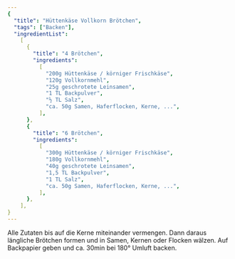 ```yaml
---
{
  "title": "Hüttenkäse Vollkorn Brötchen",
  "tags": ["Backen"],
  "ingredientList":
    [
      {
        "title": "4 Brötchen",
        "ingredients":
          [
            "200g Hüttenkäse / körniger Frischkäse",
            "120g Vollkornmehl",
            "25g geschrotete Leinsamen",
            "1 TL Backpulver",
            "½ TL Salz",
            "ca. 50g Samen, Haferflocken, Kerne, ...",
          ],
      },
      {
        "title": "6 Brötchen",
        "ingredients":
          [
            "300g Hüttenkäse / körniger Frischkäse",
            "180g Vollkornmehl",
            "40g geschrotete Leinsamen",
            "1,5 TL Backpulver",
            "1 TL Salz",
            "ca. 50g Samen, Haferflocken, Kerne, ...",
          ],
      },
    ],
}
---
```


Alle Zutaten bis auf die Kerne miteinander vermengen. Dann daraus längliche
Brötchen formen und in Samen, Kernen oder Flocken wälzen. Auf Backpapier geben
und ca. 30min bei 180° Umluft backen.
